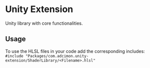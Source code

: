 # Unity Extension

Unity library with core functionalities.

## Usage

To use the HLSL files in your code add the corresponding includes:
`#include "Packages/com.adcimon.unity-extension/ShaderLibrary/<Filename>.hlsl"`